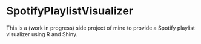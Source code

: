 # SpotifyPlaylistVisualizer
This is a (work in progress) side project of mine to provide a Spotify playlist visualizer using R and Shiny.
